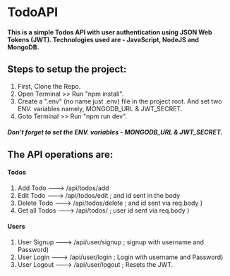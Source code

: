 # TodoAPI
#### This is a simple Todos API with user authentication using JSON Web Tokens (JWT). Technologies used are - JavaScript, NodeJS and MongoDB.

## Steps to setup the project:
1. First, Clone the Repo.
2. Open Terminal >> Run "npm install".
2. Create a ".env" (no name just .env) file in the project root. And set two ENV. variables namely, MONGODB_URL & JWT_SECRET.
3. Goto Terminal >> Run "npm run dev".

##### Don't forget to set the ENV. variables - MONGODB_URL & JWT_SECRET.

## The API operations are: 
#### Todos
1. Add Todo  --->  /api/todos/add
2. Edit Todo  --->  /api/todos/edit ; and id sent in the body
3. Delete Todo  --->  /api/todos/delete ; and id sent via req.body )
4. Get all Todos  --->  /api/todos/ ; user id sent via req.body )

#### Users
1. User Signup  ---> /api/user/signup ; signup with username and Password)
2. User Login  ---> /api/user/login ; Login with username and Password)
3. User Logout  --->  /api/user/logout ; Resets the JWT.
